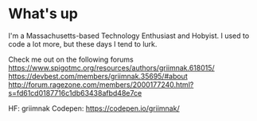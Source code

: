 # What's up

I'm a Massachusetts-based Technology Enthusiast and Hobyist. 
I used to code a lot more, but these days I tend to lurk.

Check me out on the following forums
https://www.spigotmc.org/resources/authors/griimnak.618015/
https://devbest.com/members/griimnak.35695/#about
http://forum.ragezone.com/members/2000177240.html?s=fd61cd0187716c1db63438afbd48e7ce

HF: griimnak
Codepen: https://codepen.io/griimnak/
